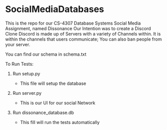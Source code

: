 # SocialMediaDatabases
This is the repo for our CS-4307 Database Systems Social Media Assignment, named Dissonance
Our Intention was to create a Discord Clone
Discord is made up of Servers with a variety of Channels within.
It is within the channels that users communicate;
You can also ban people from your server.

You can find our schema in schema.txt

To Run Tests:
1. Run setup.py
	- This file will setup the database
2. Run server.py
	- This is our UI for our social Network




2. Run dissonance_database.db
	- This fill will run the tests automatically


